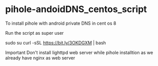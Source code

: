 # pihole-andoidDNS_centos_script

To install pihole with android private DNS in cent os 8

Run the script as super user 

sudo su
curl -sSL https://bit.ly/3OKDGXM | bash

Important 
Don't install lighttpd web server while pihole installtion 
as we already have nginx as web server 
